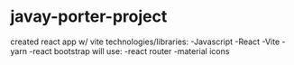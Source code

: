 # javay-porter-project
created react app w/ vite
technologies/libraries:
-Javascript
-React
-Vite
-yarn
-react bootstrap
will use:
-react router
-material icons

